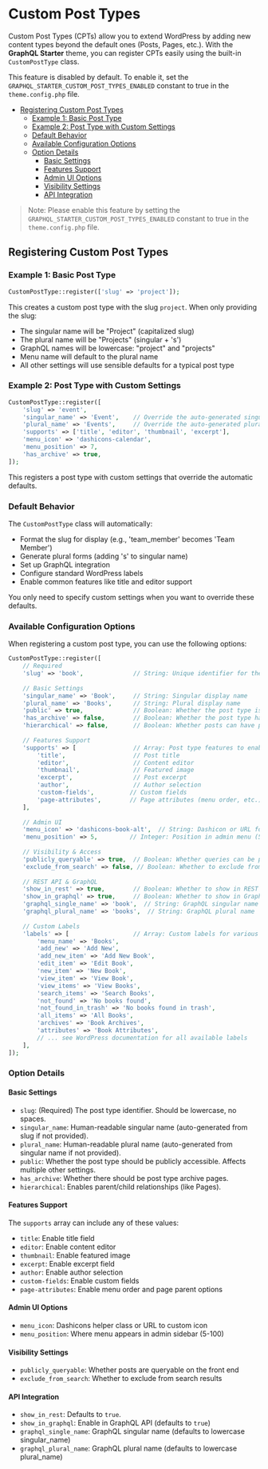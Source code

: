 <h1>Custom Post Types</h1>

Custom Post Types (CPTs) allow you to extend WordPress by adding new content types beyond the default ones (Posts, Pages, etc.). With the **GraphQL Starter** theme, you can register CPTs easily using the built-in `CustomPostType` class.

This feature is disabled by default. To enable it, set the `GRAPHQL_STARTER_CUSTOM_POST_TYPES_ENABLED` constant to true in the `theme.config.php` file.


- [Registering Custom Post Types](#registering-custom-post-types)
  - [Example 1: Basic Post Type](#example-1-basic-post-type)
  - [Example 2: Post Type with Custom Settings](#example-2-post-type-with-custom-settings)
  - [Default Behavior](#default-behavior)
  - [Available Configuration Options](#available-configuration-options)
  - [Option Details](#option-details)
    - [Basic Settings](#basic-settings)
    - [Features Support](#features-support)
    - [Admin UI Options](#admin-ui-options)
    - [Visibility Settings](#visibility-settings)
    - [API Integration](#api-integration)

> Note: Please enable this feature by setting the `GRAPHQL_STARTER_CUSTOM_POST_TYPES_ENABLED` constant to true in the `theme.config.php` file.

## Registering Custom Post Types

### Example 1: Basic Post Type
```php
CustomPostType::register(['slug' => 'project']);
```
This creates a custom post type with the slug `project`. When only providing the slug:
- The singular name will be "Project" (capitalized slug)
- The plural name will be "Projects" (singular + 's')
- GraphQL names will be lowercase: "project" and "projects"
- Menu name will default to the plural name
- All other settings will use sensible defaults for a typical post type

### Example 2: Post Type with Custom Settings
```php
CustomPostType::register([
    'slug' => 'event',
    'singular_name' => 'Event',    // Override the auto-generated singular name
    'plural_name' => 'Events',     // Override the auto-generated plural name
    'supports' => ['title', 'editor', 'thumbnail', 'excerpt'],
    'menu_icon' => 'dashicons-calendar',
    'menu_position' => 7,
    'has_archive' => true,
]);
```
This registers a post type with custom settings that override the automatic defaults.

### Default Behavior
The `CustomPostType` class will automatically:
- Format the slug for display (e.g., 'team_member' becomes 'Team Member')
- Generate plural forms (adding 's' to singular name)
- Set up GraphQL integration
- Configure standard WordPress labels
- Enable common features like title and editor support

You only need to specify custom settings when you want to override these defaults.

### Available Configuration Options
When registering a custom post type, you can use the following options:

```php
CustomPostType::register([
    // Required
    'slug' => 'book',              // String: Unique identifier for the post type
    
    // Basic Settings
    'singular_name' => 'Book',     // String: Singular display name
    'plural_name' => 'Books',      // String: Plural display name
    'public' => true,              // Boolean: Whether the post type is publicly accessible
    'has_archive' => false,        // Boolean: Whether the post type has archive pages
    'hierarchical' => false,       // Boolean: Whether posts can have parent/child relationships
    
    // Features Support
    'supports' => [                // Array: Post type features to enable
        'title',                   // Post title
        'editor',                  // Content editor
        'thumbnail',               // Featured image
        'excerpt',                 // Post excerpt
        'author',                  // Author selection
        'custom-fields',          // Custom fields
        'page-attributes',        // Page attributes (menu order, etc.)
    ],
    
    // Admin UI
    'menu_icon' => 'dashicons-book-alt',  // String: Dashicon or URL for admin menu icon
    'menu_position' => 5,         // Integer: Position in admin menu (5-100)
    
    // Visibility & Access
    'publicly_queryable' => true,  // Boolean: Whether queries can be performed on the front end
    'exclude_from_search' => false, // Boolean: Whether to exclude from search results
    
    // REST API & GraphQL
    'show_in_rest' => true,        // Boolean: Whether to show in REST API. Recommended to be true when editor is enabled.
    'show_in_graphql' => true,     // Boolean: Whether to show in GraphQL API
    'graphql_single_name' => 'book',  // String: GraphQL singular name
    'graphql_plural_name' => 'books',  // String: GraphQL plural name
    
    // Custom Labels
    'labels' => [                  // Array: Custom labels for various UI text
        'menu_name' => 'Books',
        'add_new' => 'Add New',
        'add_new_item' => 'Add New Book',
        'edit_item' => 'Edit Book',
        'new_item' => 'New Book',
        'view_item' => 'View Book',
        'view_items' => 'View Books',
        'search_items' => 'Search Books',
        'not_found' => 'No books found',
        'not_found_in_trash' => 'No books found in trash',
        'all_items' => 'All Books',
        'archives' => 'Book Archives',
        'attributes' => 'Book Attributes',
        // ... see WordPress documentation for all available labels
    ],
]);
```

### Option Details

#### Basic Settings
- `slug`: (Required) The post type identifier. Should be lowercase, no spaces.
- `singular_name`: Human-readable singular name (auto-generated from slug if not provided).
- `plural_name`: Human-readable plural name (auto-generated from singular name if not provided).
- `public`: Whether the post type should be publicly accessible. Affects multiple other settings.
- `has_archive`: Whether there should be post type archive pages.
- `hierarchical`: Enables parent/child relationships (like Pages).

#### Features Support
The `supports` array can include any of these values:
- `title`: Enable title field
- `editor`: Enable content editor
- `thumbnail`: Enable featured image
- `excerpt`: Enable excerpt field
- `author`: Enable author selection
- `custom-fields`: Enable custom fields
- `page-attributes`: Enable menu order and page parent options

#### Admin UI Options
- `menu_icon`: Dashicons helper class or URL to custom icon
- `menu_position`: Where menu appears in admin sidebar (5-100)

#### Visibility Settings
- `publicly_queryable`: Whether posts are queryable on the front end
- `exclude_from_search`: Whether to exclude from search results

#### API Integration
- `show_in_rest`: Defaults to `true`.
- `show_in_graphql`: Enable in GraphQL API (defaults to `true`)
- `graphql_single_name`: GraphQL singular name (defaults to lowercase singular_name)
- `graphql_plural_name`: GraphQL plural name (defaults to lowercase plural_name)